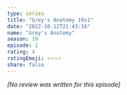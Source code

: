 ```yaml
---
type: series
title: "Grey's Anatomy 19x1"
date: "2022-10-12T21:43:16"
name: "Grey's Anatomy"
season: 19
episode: 1
rating: 4
ratingEmoji: ⭐️⭐️⭐️⭐️
share: false
---
```


*[No review was written for this episode]*
